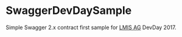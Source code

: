 # SwaggerDevDaySample

Simple Swagger 2.x contract first sample for [LMIS AG](https://www.LMIS.de) DevDay 2017.
